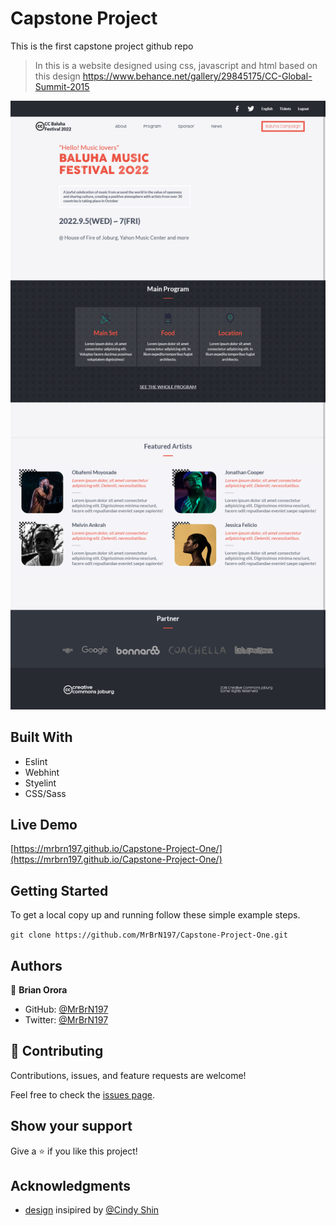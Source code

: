 # Capstone Project

This is the first capstone project github repo

> In this is a website designed using css, javascript and html based on this design <https://www.behance.net/gallery/29845175/CC-Global-Summit-2015>

![Image Preview](./images/screenshot.png)

## Built With

- Eslint
- Webhint
- Styelint
- CSS/Sass

## Live Demo

[https://mrbrn197.github.io/Capstone-Project-One/](https://mrbrn197.github.io/Capstone-Project-One/)

## Getting Started

To get a local copy up and running follow these simple example steps.

`git clone https://github.com/MrBrN197/Capstone-Project-One.git`

## Authors

👤 **Brian Orora**

- GitHub: [@MrBrN197](https://github.com/MrBrN197)
- Twitter: [@MrBrN197](https://twitter.com/MrBrN197)

## 🤝 Contributing

Contributions, issues, and feature requests are welcome!

Feel free to check the [issues page](../../issues/).

## Show your support

Give a ⭐️ if you like this project!

## Acknowledgments

- [design](https://www.behance.net/gallery/29845175/CC-Global-Summit-2015) insipired by [@Cindy Shin](https://www.behance.net/adagio07)
